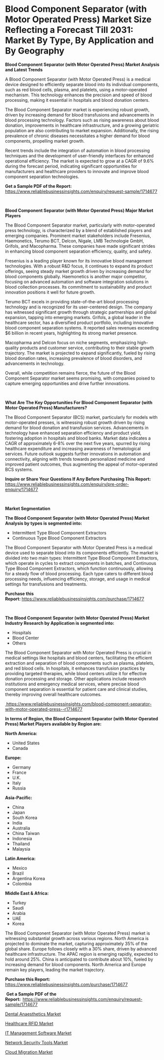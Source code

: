 <p><h1>Blood Component Separator (with Motor Operated Press) Market Size Reflecting a Forecast Till 2031: Market By Type, By Application and By Geography</h1></p><p><strong>Blood Component Separator (with Motor Operated Press) Market Analysis and Latest Trends</strong></p>
<p><p>A Blood Component Separator (with Motor Operated Press) is a medical device designed to efficiently separate blood into its individual components, such as red blood cells, plasma, and platelets, using a motor-operated mechanism. This technology enhances the precision and speed of blood processing, making it essential in hospitals and blood donation centers.</p><p>The Blood Component Separator market is experiencing robust growth, driven by increasing demand for blood transfusions and advancements in blood processing technology. Factors such as rising awareness about blood donation, improvements in healthcare infrastructure, and a growing geriatric population are also contributing to market expansion. Additionally, the rising prevalence of chronic diseases necessitates a higher demand for blood components, propelling market growth.</p><p>Recent trends include the integration of automation in blood processing techniques and the development of user-friendly interfaces for enhanced operational efficiency. The market is expected to grow at a CAGR of 9.6% during the forecast period, indicating significant opportunities for manufacturers and healthcare providers to innovate and improve blood component separation technologies.</p></p>
<p><strong>Get a Sample PDF of the Report:&nbsp;</strong> <a href="https://www.reliablebusinessinsights.com/enquiry/request-sample/1714677?utm_campaign=1470&utm_medium=2&utm_source=Github&utm_content=ia&utm_term=22102024&utm_id=blood-component-separator-with-motor-operated-press">https://www.reliablebusinessinsights.com/enquiry/request-sample/1714677</a></p>
<p>&nbsp;</p>
<p><strong>Blood Component Separator (with Motor Operated Press) Major Market Players</strong></p>
<p><p>The Blood Component Separator market, particularly with motor-operated press technology, is characterized by a blend of established players and emerging companies. Prominent market stakeholders include Fresenius, Haemonetics, Terumo BCT, Delcon, Nigale, LMB Technologie GmbH, Grifols, and Macopharma. These companies have made significant strides in enhancing blood component separation efficiency, quality, and safety.</p><p>Fresenius is a leading player known for its innovative blood management technologies. With a robust R&D focus, it continues to expand its product offerings, seeing steady market growth driven by increasing demand for blood components globally. Haemonetics is another major competitor, focusing on advanced automation and software integration solutions in blood collection processes. Its commitment to sustainability and product innovation positions it well for future growth.</p><p>Terumo BCT excels in providing state-of-the-art blood processing technology and is recognized for its user-centered design. The company has witnessed significant growth through strategic partnerships and global expansion, tapping into emerging markets. Grifols, a global leader in the healthcare sector, has a diversified product portfolio, including innovative blood component separation systems. It reported sales revenues exceeding $6 billion in recent years, highlighting its strong market presence.</p><p>Macopharma and Delcon focus on niche segments, emphasizing high-quality products and customer service, contributing to their stable growth trajectory. The market is projected to expand significantly, fueled by rising blood donation rates, increasing prevalence of blood disorders, and advancements in technology.</p><p>Overall, while competition remains fierce, the future of the Blood Component Separator market seems promising, with companies poised to capture emerging opportunities and drive further innovations.</p></p>
<p>&nbsp;</p>
<p><strong>What Are The Key Opportunities For Blood Component Separator (with Motor Operated Press) Manufacturers?</strong></p>
<p><p>The Blood Component Separator (BCS) market, particularly for models with motor-operated presses, is witnessing robust growth driven by rising demand for blood donation and transfusion services. Advancements in technology have enhanced separation efficiency and product yield, fostering adoption in hospitals and blood banks. Market data indicates a CAGR of approximately 6-8% over the next five years, spurred by rising healthcare expenditure and increasing awareness of hematological services. Future outlook suggests further innovations in automation and connectivity, aligning with trends towards personalized medicine and improved patient outcomes, thus augmenting the appeal of motor-operated BCS systems.</p></p>
<p><strong>Inquire or Share Your Questions If Any Before Purchasing This Report:</strong> <a href="https://www.reliablebusinessinsights.com/enquiry/pre-order-enquiry/1714677?utm_campaign=1470&utm_medium=2&utm_source=Github&utm_content=ia&utm_term=22102024&utm_id=blood-component-separator-with-motor-operated-press">https://www.reliablebusinessinsights.com/enquiry/pre-order-enquiry/1714677</a></p>
<p>&nbsp;</p>
<p><strong>Market Segmentation</strong></p>
<p><strong>The Blood Component Separator (with Motor Operated Press) Market Analysis by types is segmented into:</strong></p>
<p><ul><li>Intermittent Type Blood Component Extractors</li><li>Continuous Type Blood Component Extractors</li></ul></p>
<p><p>The Blood Component Separator with Motor Operated Press is a medical device used to separate blood into its components efficiently. The market is divided into two main types: Intermittent Type Blood Component Extractors, which operate in cycles to extract components in batches, and Continuous Type Blood Component Extractors, which function continuously, allowing for a steady flow of blood processing. Each type caters to different blood processing needs, influencing efficiency, storage, and usage in medical settings for transfusions and treatments.</p></p>
<p><strong>Purchase this Report:&nbsp;</strong><a href="https://www.reliablebusinessinsights.com/purchase/1714677?utm_campaign=1470&utm_medium=2&utm_source=Github&utm_content=ia&utm_term=22102024&utm_id=blood-component-separator-with-motor-operated-press">https://www.reliablebusinessinsights.com/purchase/1714677</a></p>
<p>&nbsp;</p>
<p><strong>The Blood Component Separator (with Motor Operated Press) Market Industry Research by Application is segmented into:</strong></p>
<p><ul><li>Hospitals</li><li>Blood Center</li><li>Others</li></ul></p>
<p><p>The Blood Component Separator with Motor Operated Press is crucial in medical settings like hospitals and blood centers, facilitating the efficient extraction and separation of blood components such as plasma, platelets, and red blood cells. In hospitals, it enhances transfusion practices by providing targeted therapies, while blood centers utilize it for effective donation processing and storage. Other applications include research institutions and emergency medical services, where precise blood component separation is essential for patient care and clinical studies, thereby improving overall healthcare outcomes.</p></p>
<p><a href="https://www.reliablebusinessinsights.com/blood-component-separator-with-motor-operated-press--r1714677?utm_campaign=1470&utm_medium=2&utm_source=Github&utm_content=ia&utm_term=22102024&utm_id=blood-component-separator-with-motor-operated-press">&nbsp;https://www.reliablebusinessinsights.com/blood-component-separator-with-motor-operated-press--r1714677</a></p>
<p><strong>In terms of Region, the Blood Component Separator (with Motor Operated Press) Market Players available by Region are:</strong></p>
<p>
    <p> <strong> North America: </strong>
        <ul>
            <li>United States</li>
            <li>Canada</li>
        </ul>
        </p> 
    <p> <strong> Europe: </strong>
        <ul>
            <li>Germany</li>
            <li>France</li>
            <li>U.K.</li>
            <li>Italy</li>
            <li>Russia</li>
        </ul>
        </p> 
    <p> <strong> Asia-Pacific: </strong>
        <ul>
            <li>China</li>
            <li>Japan</li>
            <li>South Korea</li>
            <li>India</li>
            <li>Australia</li>
            <li>China Taiwan</li>
            <li>Indonesia</li>
            <li>Thailand</li>
            <li>Malaysia</li>
        </ul>
        </p> 
    <p> <strong> Latin America: </strong>
        <ul>
            <li>Mexico</li>
            <li>Brazil</li>
            <li>Argentina Korea</li>
            <li>Colombia</li>
        </ul>
        </p> 
    <p> <strong> Middle East & Africa: </strong>
        <ul>
            <li>Turkey</li>
            <li>Saudi</li>
            <li>Arabia</li>
            <li>UAE</li>
            <li>Korea</li>
        </ul>
    </p>
    </p>
<p><p>The Blood Component Separator (with Motor Operated Press) market is witnessing substantial growth across various regions. North America is projected to dominate the market, capturing approximately 35% of the global share. Europe follows closely with a 30% share, driven by advanced healthcare infrastructure. The APAC region is emerging rapidly, expected to hold around 25%. China is anticipated to contribute about 10%, fueled by increasing demand for blood components. North America and Europe remain key players, leading the market trajectory.</p></p>
<p><strong>Purchase this Report: </strong><a href="https://www.reliablebusinessinsights.com/purchase/1714677?utm_campaign=1470&utm_medium=2&utm_source=Github&utm_content=ia&utm_term=22102024&utm_id=blood-component-separator-with-motor-operated-press">https://www.reliablebusinessinsights.com/purchase/1714677</a></p>
<p>&nbsp;<strong>Get a Sample PDF of the Report:&nbsp;&nbsp;</strong><a href="https://www.reliablebusinessinsights.com/enquiry/request-sample/1714677?utm_campaign=1470&utm_medium=2&utm_source=Github&utm_content=ia&utm_term=22102024&utm_id=blood-component-separator-with-motor-operated-press">https://www.reliablebusinessinsights.com/enquiry/request-sample/1714677</a></p>
<p><strong></strong></p>
<p><p><a href="https://www.linkedin.com/pulse/dental-anaesthetics-market-share-size-trends-industry-analysis-pv0sc?utm_campaign=1470&utm_medium=2&utm_source=Github&utm_content=ia&utm_term=22102024&utm_id=blood-component-separator-with-motor-operated-press">Dental Anaesthetics Market</a></p><p><a href="https://www.linkedin.com/pulse/emerging-trends-healthcare-rfid-market-global-outlook-future-y5l9c?utm_campaign=1470&utm_medium=2&utm_source=Github&utm_content=ia&utm_term=22102024&utm_id=blood-component-separator-with-motor-operated-press">Healthcare RFID Market</a></p><p><a href="https://www.linkedin.com/pulse/future-management-software-market-global-forecast-trends-2024-vaaoc?utm_campaign=1470&utm_medium=2&utm_source=Github&utm_content=ia&utm_term=22102024&utm_id=blood-component-separator-with-motor-operated-press">IT Management Software Market</a></p><p><a href="https://www.linkedin.com/pulse/network-security-tools-market-evolution-regional-adaptations-hfhtc?utm_campaign=1470&utm_medium=2&utm_source=Github&utm_content=ia&utm_term=22102024&utm_id=blood-component-separator-with-motor-operated-press">Network Security Tools Market</a></p><p><a href="https://www.linkedin.com/pulse/cloud-migration-market-consolidation-impact-structure-jnjuc?utm_campaign=1470&utm_medium=2&utm_source=Github&utm_content=ia&utm_term=22102024&utm_id=blood-component-separator-with-motor-operated-press">Cloud Migration Market</a></p></p>